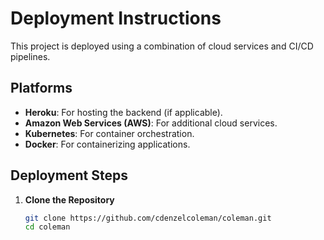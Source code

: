 # Deployment Instructions

This project is deployed using a combination of cloud services and CI/CD pipelines.

## Platforms
- **Heroku**: For hosting the backend (if applicable).
- **Amazon Web Services (AWS)**: For additional cloud services.
- **Kubernetes**: For container orchestration.
- **Docker**: For containerizing applications.

## Deployment Steps

1. **Clone the Repository**
   ```bash
   git clone https://github.com/cdenzelcoleman/coleman.git
   cd coleman
